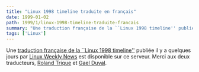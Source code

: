 ```yaml
---
title: "Linux 1998 timeline traduite en français"
date: 1999-01-02
path: 1999/1/linux-1998-timeline-traduite-francais
summary: "Une traduction française de la ``Linux 1998 timeline'' publiée il y a quelques jours par Linux Weekly News est disponible sur ce serveur."
tags: ['Linux']
---
```


<P>
Une <A HREF="http://www.linux-center.org/articles/9901/timeline/timeline-fr.html">traduction
française de la ``Linux 1998 timeline''</A> publiée il y a
quelques jours par <A HREF="http://lwn.net/">Linux Weekly News</A>
est disponible sur ce serveur. Merci aux deux traducteurs, <A HREF="mailto:roncevaux@mail.dotcom.fr">Roland Trique</A> et <A HREF="mailto:gael@linux-mandrake.com">Gael Duval</A>.
</P>


